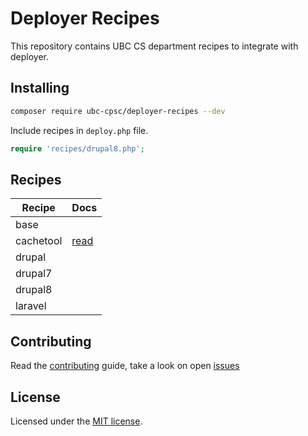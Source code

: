 # Deployer Recipes

This repository contains UBC CS department recipes to integrate with deployer.

## Installing

~~~sh
composer require ubc-cpsc/deployer-recipes --dev
~~~

Include recipes in `deploy.php` file.

```php
require 'recipes/drupal8.php';
```

## Recipes

| Recipe    | Docs                      |
|-----------|---------------------------|
| base      |  |
| cachetool | [read](docs/cachetool.md) |
| drupal    | |
| drupal7   |  |
| drupal8   |  |
| laravel   |  |

## Contributing

Read the [contributing](https://github.com/deployphp/ubccpsc/blob/master/CONTRIBUTING.md) guide, take a look on open [issues](https://github.com/ubccpsc/recipes/issues)

## License

Licensed under the [MIT license](https://github.com/ubccpsc/recipes/blob/master/LICENSE).
